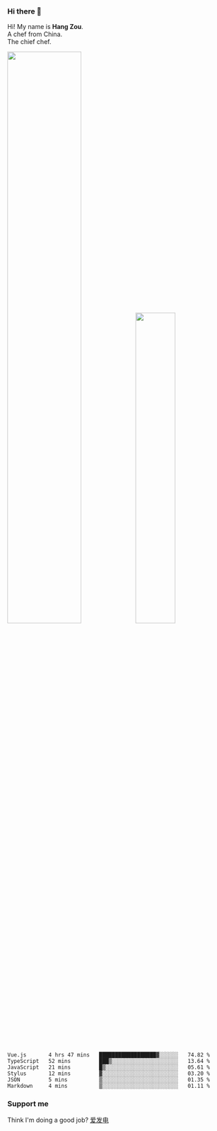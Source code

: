 ### Hi there 👋

Hi! My name is **Hang Zou**.  
A chef from China.  
The chief chef.

<img align="" width="57.5%" src="https://github-readme-stats.vercel.app/api?username=zouhangwithsweet&hide_title=true&hide_border=true&show_icons=true&include_all_commits=true&line_height=21" /><img align="" width="42.4%" src="https://github-readme-stats.vercel.app/api/top-langs/?username=zouhangwithsweet&hide_title=true&hide_border=true&layout=compact" />

<!--START_SECTION:waka-->

```text
Vue.js       4 hrs 47 mins   ██████████████████▓░░░░░░   74.82 %
TypeScript   52 mins         ███▒░░░░░░░░░░░░░░░░░░░░░   13.64 %
JavaScript   21 mins         █▒░░░░░░░░░░░░░░░░░░░░░░░   05.61 %
Stylus       12 mins         ▓░░░░░░░░░░░░░░░░░░░░░░░░   03.20 %
JSON         5 mins          ▒░░░░░░░░░░░░░░░░░░░░░░░░   01.35 %
Markdown     4 mins          ▒░░░░░░░░░░░░░░░░░░░░░░░░   01.11 %
```

<!--END_SECTION:waka-->

### Support me

Think I'm doing a good job? [爱发电](https://afdian.net/@zouhangsweet)
